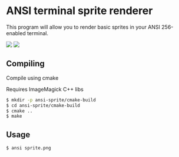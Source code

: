 # ANSI terminal sprite renderer

This program will allow you to render basic sprites in your ANSI 256-enabled terminal.

![](https://raw.githubusercontent.com/yui-konnu/ansi-sprite/screenshots/screenshots/1.png) 
![](https://raw.githubusercontent.com/yui-konnu/ansi-sprite/screenshots/screenshots/2.png)

## Compiling

Compile using cmake

Requires ImageMagick C++ libs

```sh
$ mkdir -p ansi-sprite/cmake-build
$ cd ansi-sprite/cmake-build
$ cmake ..
$ make
```

## Usage

```sh
$ ansi sprite.png
```
